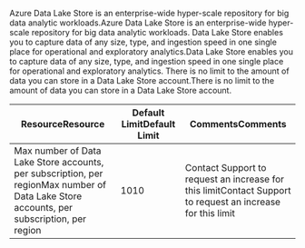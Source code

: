 <span data-ttu-id="cda9a-101">Azure Data Lake Store is an enterprise-wide hyper-scale repository for big data analytic workloads.</span><span class="sxs-lookup"><span data-stu-id="cda9a-101">Azure Data Lake Store is an enterprise-wide hyper-scale repository for big data analytic workloads.</span></span> <span data-ttu-id="cda9a-102">Data Lake Store enables you to capture data of any size, type, and ingestion speed in one single place for operational and exploratory analytics.</span><span class="sxs-lookup"><span data-stu-id="cda9a-102">Data Lake Store enables you to capture data of any size, type, and ingestion speed in one single place for operational and exploratory analytics.</span></span> <span data-ttu-id="cda9a-103">There is no limit to the amount of data you can store in a Data Lake Store account.</span><span class="sxs-lookup"><span data-stu-id="cda9a-103">There is no limit to the amount of data you can store in a Data Lake Store account.</span></span>

| <span data-ttu-id="cda9a-104">**Resource**</span><span class="sxs-lookup"><span data-stu-id="cda9a-104">**Resource**</span></span> | <span data-ttu-id="cda9a-105">**Default Limit**</span><span class="sxs-lookup"><span data-stu-id="cda9a-105">**Default Limit**</span></span> | <span data-ttu-id="cda9a-106">**Comments**</span><span class="sxs-lookup"><span data-stu-id="cda9a-106">**Comments**</span></span> |
| --- | --- | --- |
| <span data-ttu-id="cda9a-107">Max number of Data Lake Store accounts, per subscription, per region</span><span class="sxs-lookup"><span data-stu-id="cda9a-107">Max number of Data Lake Store accounts, per subscription, per region</span></span> |<span data-ttu-id="cda9a-108">10</span><span class="sxs-lookup"><span data-stu-id="cda9a-108">10</span></span> | <span data-ttu-id="cda9a-109">Contact Support to request an increase for this limit</span><span class="sxs-lookup"><span data-stu-id="cda9a-109">Contact Support to request an increase for this limit</span></span> |

